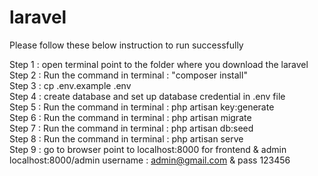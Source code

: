 # laravel
Please follow these below instruction to run successfully

Step 1 : open terminal point to the folder where you download the laravel
<br/>
Step 2 : Run the command in terminal : "composer install"
<br/>
Step 3 : cp .env.example .env
<br/>
Step 4 : create database and set up database credential in .env file
<br/>
Step 5 : Run the command in terminal : php artisan key:generate
<br/>
Step 6 : Run the command in terminal : php artisan migrate
<br/>
Step 7 : Run the command in terminal : php artisan db:seed
<br/>
Step 8 : Run the command in terminal : php artisan serve
<br/>
Step 9 : go to browser point to localhost:8000 for frontend & admin localhost:8000/admin username : admin@gmail.com & pass 123456
